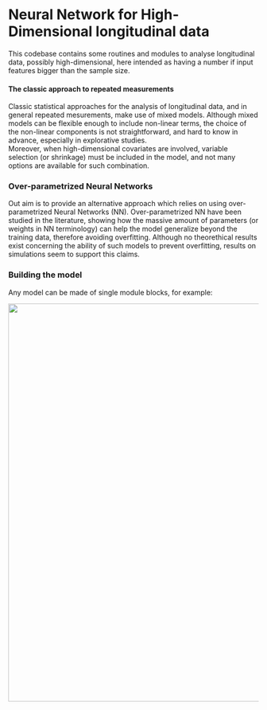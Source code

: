 # Neural Network for High-Dimensional longitudinal data

This codebase contains some routines and modules to analyse longitudinal data, possibly high-dimensional, here intended as having a number if input features bigger than the sample size.

#### The classic approach to repeated measurements
Classic statistical approaches for the analysis of longitudinal data, and in general repeated mesurements, make use of mixed models. Although mixed models can be flexible enough to include non-linear terms, the choice of the non-linear components is not straightforward, and hard to know in advance, especially in explorative studies.\
Moreover, when high-dimensional covariates are involved, variable selection (or shrinkage) must be included in the model, and not many options are available for such combination.

### Over-parametrized Neural Networks

Out aim is to provide an alternative approach which relies on using over-parametrized Neural Networks (NN). Over-parametrized NN have been studied in the literature, showing how the massive amount of parameters (or weights in NN terminology) can help the model generalize beyond the training data, therefore avoiding overfitting. Although no theorethical results exist concerning the ability of such models to prevent overfitting, results on simulations seem to support this claims.

### Building the model
Any model can be made of single module blocks, for example:

<p align='center'><a href='https://github.com/marcoelba/HighDimensionalNN/graphs_vae_attention'><img src='.github/full_blocks.pdf' width='800'></a></p>
